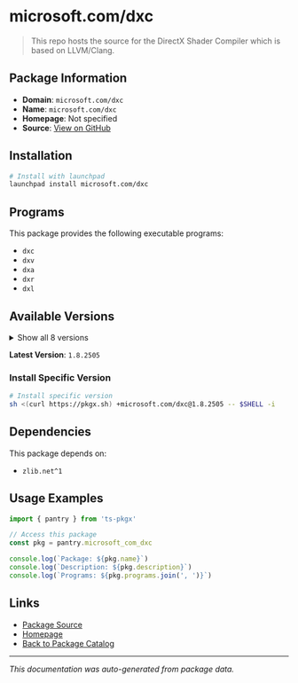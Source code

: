 # microsoft.com/dxc

> This repo hosts the source for the DirectX Shader Compiler which is based on LLVM/Clang.

## Package Information

- **Domain**: `microsoft.com/dxc`
- **Name**: `microsoft.com/dxc`
- **Homepage**: Not specified
- **Source**: [View on GitHub](https://github.com/pkgxdev/pantry/tree/main/projects/microsoft.com/dxc/package.yml)

## Installation

```bash
# Install with launchpad
launchpad install microsoft.com/dxc
```

## Programs

This package provides the following executable programs:

- `dxc`
- `dxv`
- `dxa`
- `dxr`
- `dxl`

## Available Versions

<details>
<summary>Show all 8 versions</summary>

- `1.8.2505`, `1.8.2502`, `1.8.2407`, `1.8.2405`, `1.8.2403.2`
- `1.8.2403.1`, `1.8.2403`, `1.7.2308`

</details>

**Latest Version**: `1.8.2505`

### Install Specific Version

```bash
# Install specific version
sh <(curl https://pkgx.sh) +microsoft.com/dxc@1.8.2505 -- $SHELL -i
```

## Dependencies

This package depends on:

- `zlib.net^1`

## Usage Examples

```typescript
import { pantry } from 'ts-pkgx'

// Access this package
const pkg = pantry.microsoft_com_dxc

console.log(`Package: ${pkg.name}`)
console.log(`Description: ${pkg.description}`)
console.log(`Programs: ${pkg.programs.join(', ')}`)
```

## Links

- [Package Source](https://github.com/pkgxdev/pantry/tree/main/projects/microsoft.com/dxc/package.yml)
- [Homepage](#)
- [Back to Package Catalog](../package-catalog.md)

---

*This documentation was auto-generated from package data.*
